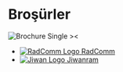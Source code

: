 # Broşürler

![Brochure Single ><](/metkim/images/singles/brochures.jpg)

- [![RadComm Logo](/metkim/images/radcomm.jpg) RadComm](/pubs/brochures/radcomm_tr.pdf)
- [![Jiwan Logo](/metkim/images/jiwan.jpg) Jiwanram](/pubs/brochures/jiwan_tr.pdf)
